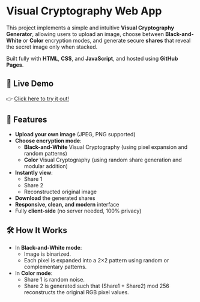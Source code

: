 # Visual Cryptography Web App

This project implements a simple and intuitive **Visual Cryptography Generator**, allowing users to upload an image, choose between **Black-and-White** or **Color** encryption modes, and generate secure **shares** that reveal the secret image only when stacked.

Built fully with **HTML**, **CSS**, and **JavaScript**, and hosted using **GitHub Pages**.

## 🚀 Live Demo

👉 [Click here to try it out!](https://shenjc01.github.io/visual_cryptography_/)  

## 🎯 Features

- **Upload your own image** (JPEG, PNG supported)
- **Choose encryption mode**:
  - **Black-and-White** Visual Cryptography (using pixel expansion and random patterns)
  - **Color** Visual Cryptography (using random share generation and modular addition)
- **Instantly view**:
  - Share 1
  - Share 2
  - Reconstructed original image
- **Download** the generated shares
- **Responsive, clean, and modern** interface
- Fully **client-side** (no server needed, 100% privacy)

## 🛠️ How It Works

- In **Black-and-White mode**:
  - Image is binarized.
  - Each pixel is expanded into a 2×2 pattern using random or complementary patterns.
- In **Color mode**:
  - Share 1 is random noise.
  - Share 2 is generated such that (Share1 + Share2) mod 256 reconstructs the original RGB pixel values.


